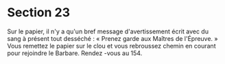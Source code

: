 # Section 23

Sur le papier, il n'y a qu'un bref message d'avertissement écrit avec du sang à présent tout
desséché  : « Prenez garde aux Maîtres de l'Épreuve.  » Vous remettez le papier sur le clou
et vous rebroussez chemin en courant pour rejoindre le Barbare. Rendez -vous au 154.
